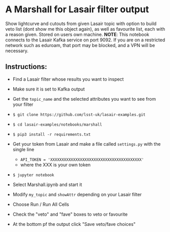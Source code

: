 # A Marshall for Lasair filter output
Show lightcurve and cutouts from given Lasair topic
with option to build veto list (dont show me this object again),
as well as favourite list, each with a reason given. 
Stored on users own machine.
**NOTE**: This notebook connects to the Lasair Kafka service on port 9092. 
If you are on a restricted network such as eduroam, that port may be blocked, 
and a VPN will be necessary.

## Instructions:

- Find a Lasair filter whose results you want to inspect
- Make sure it is set to Kafka output
- Get the `topic_name` and the selected attributes you want to see from your filter

- `$ git clone https://github.com/lsst-uk/lasair-examples.git`
- `$ cd lasair-examples/notebooks/marshall`
- `$ pip3 install -r requirements.txt`
- Get your token from Lasair and make a file called `settings.py` with the single line
    -    ```API_TOKEN = 'XXXXXXXXXXXXXXXXXXXXXXXXXXXXXXXXXXXXXXXX'```
    - where the XXX is your own token
- `$ jupyter notebook`
- Select Marshall.ipynb and start it
- Modify `my_topic` and `showAttr` depending on your Lasair filter
- Choose Run / Run All Cells
- Check the "veto" and "fave" boxes to veto or favourite
- At the bottom pf the output click "Save veto/fave choices"
